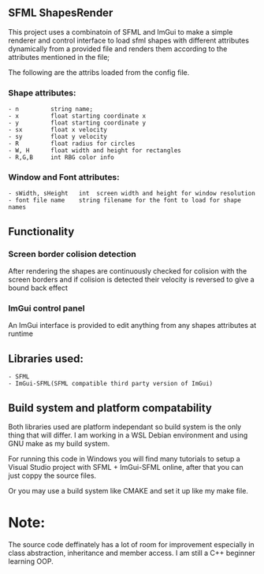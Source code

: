 
## SFML ShapesRender

This project uses a combinatoin of SFML and ImGui to make a simple renderer and control interface to load sfml shapes with different attributes dynamically from a provided file and renders them according to the attributes mentioned in the file;

The following are the attribs loaded from the config file.

### Shape attributes:

    - n         string name;
    - x         float starting coordinate x
    - y         float starting coordinate y
    - sx        float x velocity
    - sy        float y velocity
    - R         float radius for circles
    - W, H      float width and height for rectangles
    - R,G,B     int RBG color info

### Window and Font attributes:
    - sWidth, sHeight   int  screen width and height for window resolution
    - font file name    string filename for the font to load for shape names

## Functionality

### Screen border colision detection

After rendering the shapes are continuously checked for colision with the screen borders and if colision is detected their velocity is reversed to give a bound back effect

### ImGui control panel

An ImGui interface is provided to edit anything from any shapes attributes at runtime

## Libraries used:

    - SFML          
    - ImGui-SFML(SFML compatible third party version of ImGui)  

## Build system and platform compatability

Both libraries used are platform independant so build system is the only thing that will differ.
I am working in a WSL Debian environment and using GNU make as my build system.

For running this code in Windows you will find many tutorials to setup a Visual Studio project with SFML + ImGui-SFML online,
after that you can just coppy the source files.

Or you may use a build system like CMAKE and set it up like my make file.

# Note:

The source code deffinately has a lot of room for improvement especially in class abstraction, inheritance and member access. I am still a C++ beginner learning OOP.
